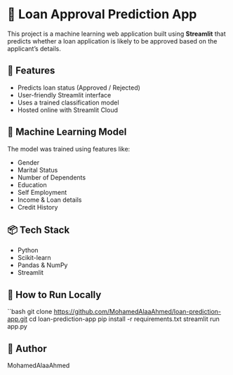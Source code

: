 # 🏦 Loan Approval Prediction App

This project is a machine learning web application built using **Streamlit** that predicts whether a loan application is likely to be approved based on the applicant’s details.

## 🚀 Features
- Predicts loan status (Approved / Rejected)
- User-friendly Streamlit interface
- Uses a trained classification model
- Hosted online with Streamlit Cloud

## 🧠 Machine Learning Model
The model was trained using features like:
- Gender
- Marital Status
- Number of Dependents
- Education
- Self Employment
- Income & Loan details
- Credit History

## 📦 Tech Stack
- Python
- Scikit-learn
- Pandas & NumPy
- Streamlit

## 📁 How to Run Locally
``bash
git clone https://github.com/MohamedAlaaAhmed/loan-prediction-app.git
cd loan-prediction-app
pip install -r requirements.txt
streamlit run app.py



## 👤 Author
MohamedAlaaAhmed

